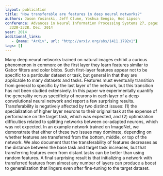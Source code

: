 ```yaml
---
layout: publication
title: "How transferable are features in deep neural networks?"
authors: Jason Yosinski, Jeff Clune, Yoshua Bengio, Hod Lipson
conference: Advances in Neural Information Processing Systems 27, pages
  3320-3328. Dec. 2014
year: 2014
additional_links: 
   - {name: "ArXiv", url: "http://arxiv.org/abs/1411.1792v1"}
tags: []
---
```

Many deep neural networks trained on natural images exhibit a curious
phenomenon in common: on the first layer they learn features similar to Gabor
filters and color blobs. Such first-layer features appear not to be specific to
a particular dataset or task, but general in that they are applicable to many
datasets and tasks. Features must eventually transition from general to
specific by the last layer of the network, but this transition has not been
studied extensively. In this paper we experimentally quantify the generality
versus specificity of neurons in each layer of a deep convolutional neural
network and report a few surprising results. Transferability is negatively
affected by two distinct issues: (1) the specialization of higher layer neurons
to their original task at the expense of performance on the target task, which
was expected, and (2) optimization difficulties related to splitting networks
between co-adapted neurons, which was not expected. In an example network
trained on ImageNet, we demonstrate that either of these two issues may
dominate, depending on whether features are transferred from the bottom,
middle, or top of the network. We also document that the transferability of
features decreases as the distance between the base task and target task
increases, but that transferring features even from distant tasks can be better
than using random features. A final surprising result is that initializing a
network with transferred features from almost any number of layers can produce
a boost to generalization that lingers even after fine-tuning to the target
dataset.